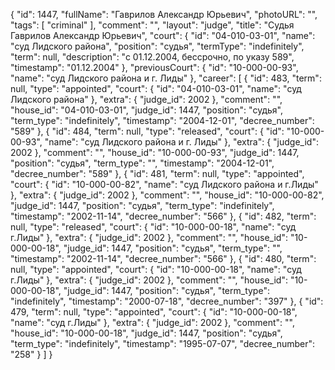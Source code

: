 {
    "id": 1447,
    "fullName": "Гаврилов Александр Юрьевич",
    "photoURL": "",
    "tags": [
        "criminal"
    ],
    "comment": "",
    "layout": "judge",
    "title": "Судья Гаврилов Александр Юрьевич",
    "court": {
        "id": "04-010-03-01",
        "name": "суд Лидского района",
        "position": "судья",
        "termType": "indefinitely",
        "term": null,
        "description": "c 01.12.2004, бессрочно, по указу 589",
        "timestamp": "01.12.2004"
    },
    "previousCourt": {
        "id": "10-000-00-93",
        "name": "суд Лидского района и г. Лиды"
    },
    "career": [
        {
            "id": 483,
            "term": null,
            "type": "appointed",
            "court": {
                "id": "04-010-03-01",
                "name": "суд Лидского района"
            },
            "extra": {
                "judge_id": 2002
            },
            "comment": "",
            "house_id": "04-010-03-01",
            "judge_id": 1447,
            "position": "судья",
            "term_type": "indefinitely",
            "timestamp": "2004-12-01",
            "decree_number": "589"
        },
        {
            "id": 484,
            "term": null,
            "type": "released",
            "court": {
                "id": "10-000-00-93",
                "name": "суд Лидского района и г. Лиды"
            },
            "extra": {
                "judge_id": 2002
            },
            "comment": "",
            "house_id": "10-000-00-93",
            "judge_id": 1447,
            "position": "судья",
            "term_type": "",
            "timestamp": "2004-12-01",
            "decree_number": "589"
        },
        {
            "id": 481,
            "term": null,
            "type": "appointed",
            "court": {
                "id": "10-000-00-82",
                "name": "суд Лидского района и г.Лиды"
            },
            "extra": {
                "judge_id": 2002
            },
            "comment": "",
            "house_id": "10-000-00-82",
            "judge_id": 1447,
            "position": "судья",
            "term_type": "indefinitely",
            "timestamp": "2002-11-14",
            "decree_number": "566"
        },
        {
            "id": 482,
            "term": null,
            "type": "released",
            "court": {
                "id": "10-000-00-18",
                "name": "суд г.Лиды"
            },
            "extra": {
                "judge_id": 2002
            },
            "comment": "",
            "house_id": "10-000-00-18",
            "judge_id": 1447,
            "position": "судья",
            "term_type": "",
            "timestamp": "2002-11-14",
            "decree_number": "566"
        },
        {
            "id": 480,
            "term": null,
            "type": "appointed",
            "court": {
                "id": "10-000-00-18",
                "name": "суд г.Лиды"
            },
            "extra": {
                "judge_id": 2002
            },
            "comment": "",
            "house_id": "10-000-00-18",
            "judge_id": 1447,
            "position": "судья",
            "term_type": "indefinitely",
            "timestamp": "2000-07-18",
            "decree_number": "397"
        },
        {
            "id": 479,
            "term": null,
            "type": "appointed",
            "court": {
                "id": "10-000-00-18",
                "name": "суд г.Лиды"
            },
            "extra": {
                "judge_id": 2002
            },
            "comment": "",
            "house_id": "10-000-00-18",
            "judge_id": 1447,
            "position": "судья",
            "term_type": "indefinitely",
            "timestamp": "1995-07-07",
            "decree_number": "258"
        }
    ]
}